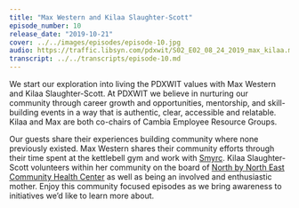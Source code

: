 ```yaml
---
title: "Max Western and Kilaa Slaughter-Scott"
episode_number: 10
release_date: "2019-10-21"
cover: ../../images/episodes/episode-10.jpg
audio: https://traffic.libsyn.com/pdxwit/S02_E02_08_24_2019_max_kilaa.mp3
transcript: ../../transcripts/episode-10.md
---
```

We start our exploration into living the PDXWIT values with Max Western and Kilaa Slaughter-Scott. At PDXWIT we believe in nurturing our community through career growth and opportunities, mentorship, and skill-building events in a way that is authentic, clear, accessible and relatable. Kilaa and Max are both co-chairs of Cambia Employee Resource Groups.

Our guests share their experiences building community where none previously existed. Max Western shares their community efforts through their time spent at the kettlebell gym and work with [Smyrc](http://www.smyrc.org/). Kilaa Slaughter-Scott volunteers within her community on the board of [North by North East Community Health Center](https://nxneclinic.org/) as well as being an involved and enthusiastic mother. Enjoy this community focused episodes as we bring awareness to initiatives we’d like to learn more about.
